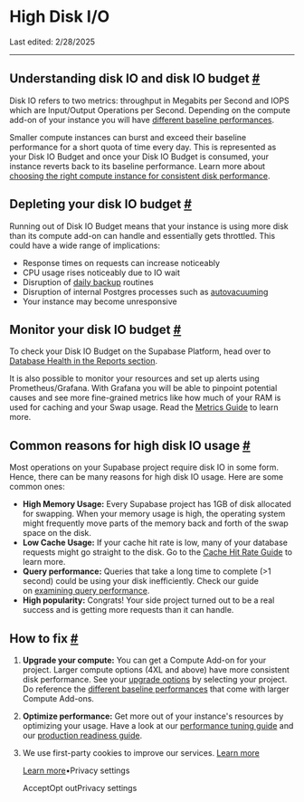 # High Disk I/O

Last edited: 2/28/2025

* * *

## Understanding disk IO and disk IO budget [\#](https://supabase.com/docs/guides/troubleshooting/exhaust-disk-io\#understanding-disk-io-and-disk-io-budget)

Disk IO refers to two metrics: throughput in Megabits per Second and IOPS which are Input/Output Operations per Second. Depending on the compute add-on of your instance you will have [different baseline performances](https://supabase.com/docs/guides/platform/compute-add-ons#compute-size).

Smaller compute instances can burst and exceed their baseline performance for a short quota of time every day. This is represented as your Disk IO Budget and once your Disk IO Budget is consumed, your instance reverts back to its baseline performance. Learn more about [choosing the right compute instance for consistent disk performance](https://supabase.com/docs/guides/platform/compute-add-ons#choosing-the-right-compute-instance-for-consistent-disk-performance).

## Depleting your disk IO budget [\#](https://supabase.com/docs/guides/troubleshooting/exhaust-disk-io\#depleting-your-disk-io-budget)

Running out of Disk IO Budget means that your instance is using more disk than its compute add-on can handle and essentially gets throttled. This could have a wide range of implications:

- Response times on requests can increase noticeably
- CPU usage rises noticeably due to IO wait
- Disruption of [daily backup](https://supabase.com/docs/guides/platform/backups#daily-backups) routines
- Disruption of internal Postgres processes such as [autovacuuming](https://supabase.com/docs/guides/platform/database-size#vacuum-operations)
- Your instance may become unresponsive

## Monitor your disk IO budget [\#](https://supabase.com/docs/guides/troubleshooting/exhaust-disk-io\#monitor-your-disk-io-budget)

To check your Disk IO Budget on the Supabase Platform, head over to [Database Health in the Reports section](https://supabase.com/dashboard/project/_/reports/database).

It is also possible to monitor your resources and set up alerts using Prometheus/Grafana. With Grafana you will be able to pinpoint potential causes and see more fine-grained metrics like how much of your RAM is used for caching and your Swap usage. Read the [Metrics Guide](https://supabase.com/docs/guides/platform/metrics) to learn more.

## Common reasons for high disk IO usage [\#](https://supabase.com/docs/guides/troubleshooting/exhaust-disk-io\#common-reasons-for-high-disk-io-usage)

Most operations on your Supabase project require disk IO in some form. Hence, there can be many reasons for high disk IO usage. Here are some common ones:

- **High Memory Usage:** Every Supabase project has 1GB of disk allocated for swapping. When your memory usage is high, the operating system might frequently move parts of the memory back and forth of the swap space on the disk.
- **Low Cache Usage:** If your cache hit rate is low, many of your database requests might go straight to the disk. Go to the [Cache Hit Rate Guide](https://supabase.com/docs/guides/platform/performance#hit-rate) to learn more.
- **Query performance:** Queries that take a long time to complete (>1 second) could be using your disk inefficiently. Check our guide on [examining query performance](https://supabase.com/docs/guides/platform/performance#examining-query-performance).
- **High popularity:** Congrats! Your side project turned out to be a real success and is getting more requests than it can handle.

## How to fix [\#](https://supabase.com/docs/guides/troubleshooting/exhaust-disk-io\#how-to-fix)

1. **Upgrade your compute:** You can get a Compute Add-on for your project. Larger compute options (4XL and above) have more consistent disk performance. See your [upgrade options](https://supabase.com/dashboard/project/_/settings/compute-and-disk) by selecting your project. Do reference the [different baseline performances](https://supabase.com/docs/guides/platform/compute-add-ons#compute-size) that come with larger Compute Add-ons.
2. **Optimize performance:** Get more out of your instance's resources by optimizing your usage. Have a look at our [performance tuning guide](https://supabase.com/docs/guides/platform/performance#examining-query-performance) and our [production readiness guide](https://supabase.com/docs/guides/platform/going-into-prod#performance).

1. We use first-party cookies to improve our services. [Learn more](https://supabase.com/privacy#8-cookies-and-similar-technologies-used-on-our-european-services)



   [Learn more](https://supabase.com/privacy#8-cookies-and-similar-technologies-used-on-our-european-services)•Privacy settings





   AcceptOpt outPrivacy settings